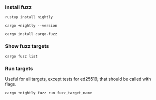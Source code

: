 ### Install fuzz
```
rustup install nightly
```
```
cargo +nightly --version
```
```
cargo install cargo-fuzz
```
### Show fuzz targets   
```
cargo fuzz list
```
### Run targets
Useful for all targets, except tests for ed25519, that should be called with flags.
```
cargo +nightly fuzz run fuzz_target_name
```
